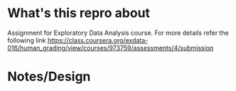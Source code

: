 What's this repro about
====================
Assignment for Exploratory Data Analysis course. 
For more details refer the following link
https://class.coursera.org/exdata-016/human_grading/view/courses/973759/assessments/4/submission

Notes/Design
===========





